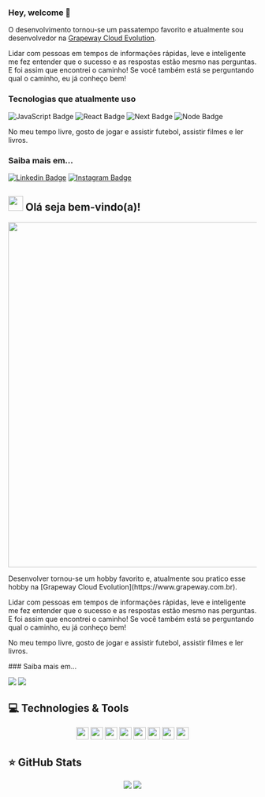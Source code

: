 ### Hey, welcome 👋

O desenvolvimento tornou-se um passatempo favorito e atualmente sou desenvolvedor na [Grapeway Cloud Evolution](https://www.grapeway.com.br).

Lidar com pessoas em tempos de informações rápidas, leve e inteligente me fez entender que o sucesso e as respostas estão mesmo nas perguntas. 
E foi assim que encontrei o caminho! 
Se você também está se perguntando qual o caminho, eu já conheço bem!

### Tecnologias que atualmente uso

![JavaScript Badge](https://img.shields.io/badge/JavaScript-F7DF1E?style=for-the-badge&logo=javascript&logoColor=black) ![React Badge](https://img.shields.io/badge/React-20232A?style=for-the-badge&logo=react&logoColor=61DAFB) ![Next Badge](https://img.shields.io/badge/Next-20232A?style=for-the-badge&logo=react&logoColor=61DAFB) ![Node Badge](https://img.shields.io/badge/Node.js-43853D?style=for-the-badge&logo=node.js&logoColor=white)


No meu tempo livre, gosto de jogar e assistir futebol, assistir filmes e ler livros.

### Saiba mais em...

[![Linkedin Badge](https://img.shields.io/badge/LinkedIn-0077B5?style=for-the-badge&logo=linkedin&logoColor=white&link=https://www.linkedin.com/in/ramonxm/)](https://www.linkedin.com/in/daniel-silva-dxp/)
[![Instagram Badge](https://img.shields.io/badge/Instagram-E4405F?style=for-the-badge&logo=instagram&logoColor=white&link=https://www.instagram.com/ramonxm/)](https://www.instagram.com/daniel.dxp/)


<span align="left">

## <img src="https://raw.githubusercontent.com/iampavangandhi/iampavangandhi/master/gifs/Hi.gif" width="30px"> Olá seja bem-vindo(a)!</h2>

</span>

<div align="left">

<img src="https://www.mygo.ge/uploads/blog/1584023795.jpg" width="700px" />

</div>


<p align="left">
Desenvolver tornou-se um hobby favorito e, atualmente sou pratico esse hobby na [Grapeway Cloud Evolution](https://www.grapeway.com.br).

Lidar com pessoas em tempos de informações rápidas, leve e inteligente me fez entender que o sucesso e as respostas estão mesmo nas perguntas. 
E foi assim que encontrei o caminho! 
Se você também está se perguntando qual o caminho, eu já conheço bem!
</p>
<p align="left">
  No meu tempo livre, gosto de jogar e assistir futebol, assistir filmes e ler livros.
</p>
<p align="left">
  ### Saiba mais em...
</p>

<p align="left">
  <a href="https://www.instagram.com/daniel.dxp/" alt="Instagram">
  <img src="https://img.shields.io/badge/-Instagram-DF0174?style=for-the-badge&logo=instagram&logoColor=white&link=https:/www.instagram.com/daniel.dxp/"/></a>
  
  <a href="https://www.linkedin.com/in/daniel-silva-dxp/" alt="Linkedin">
  <img src="https://img.shields.io/badge/-Linkedin-0e76a8?style=for-the-badge&logo=Linkedin&logoColor=white&link=https:/www.linkedin.com/in/daniel-silva-dxp/" /></a>
</p>  

## 💻 Technologies & Tools

<p align="center">

<img src="https://img.shields.io/badge/javascript-%23F7DF1E.svg?&style=for-the-badge&logo=javascript&logoColor=black" height="25"/>
<img src="https://img.shields.io/badge/typescript%20-%23007ACC.svg?&style=for-the-badge&logo=typescript&logoColor=white" height="25"/>
<img src="https://img.shields.io/badge/react%20-%2320232a.svg?&style=for-the-badge&logo=react&logoColor=%2361DAFB" height="25"/>
<img src="https://img.shields.io/badge/bootstrap%20-%23563D7C.svg?&style=for-the-badge&logo=bootstrap&logoColor=white" height="25"/>
<img src="https://img.shields.io/badge/-npm-CB3837?style=flat-square&logo=npm" height="25"/>
<img src="https://img.shields.io/badge/-GitHub-181717?style=flat-square&logo=github" height="25"/>
<img src="https://img.shields.io/badge/MongoDB-%234ea94b.svg?&style=for-the-badge&logo=mongodb&logoColor=white" height="25"/>
<img src="https://img.shields.io/badge/firebase-%23F7DF1E.svg?&style=for-the-badge&logo=firebase&logoColor=white" height="25"/>

</p>

## ⭐ GitHub Stats

<p align = "center">
  <img src = "https://github-readme-stats.vercel.app/api?username=daniel-silva-dxp&show_icons=true&theme=tokyonight&line_height=27">
  <img src = "https://github-readme-stats.vercel.app/api/top-langs/?username=daniel-silva-dxp&hide=css,java,html&theme=tokyonight">
</p>
